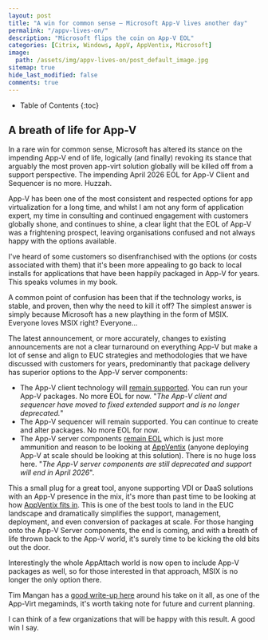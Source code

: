 ```yaml
---
layout: post
title: "A win for common sense – Microsoft App-V lives another day"
permalink: "/appv-lives-on/"
description: "Microsoft flips the coin on App-V EOL"
categories: [Citrix, Windows, AppV, AppVentix, Microsoft]
image:
  path: /assets/img/appv-lives-on/post_default_image.jpg
sitemap: true
hide_last_modified: false
comments: true
---
```


<!--excerpt-->

-  Table of Contents
{:toc}

## A breath of life for App-V

In a rare win for common sense, Microsoft has altered its stance on the impending App-V end of life, logically (and finally) revoking its stance that arguably the most proven app-virt solution globally will be killed off from a support perspective. The impending April 2026 EOL for App-V Client and Sequencer is no more. Huzzah.

App-V has been one of the most consistent and respected options for app virtualization for a long time, and whilst I am not any form of application expert, my time in consulting and continued engagement with customers globally shone, and continues to shine, a clear light that the EOL of App-V was a frightening prospect, leaving organisations confused and not always happy with the options available.

I've heard of some customers so disenfranchised with the options (or costs associated with them) that it's been more appealing to go back to local installs for applications that have been happily packaged in App-V for years. This speaks volumes in my book.

A common point of confusion has been that if the technology works, is stable, and proven, then why the need to kill it off? The simplest answer is simply because Microsoft has a new plaything in the form of MSIX. Everyone loves MSIX right? Everyone...

The latest announcement, or more accurately, changes to existing announcements are not a clear turnaround on everything App-V but make a lot of sense and align to EUC strategies and methodologies that we have discussed with customers for years, predominantly that package delivery has superior options to the App-V server components:

-  The App-V client technology will [remain supported](https://learn.microsoft.com/en-us/microsoft-desktop-optimization-pack/app-v/appv-support-policy#is-there-a-new-end-of-support-date-for-the-app-v-client-and-sequencer). You can run your App-V packages. No more EOL for now. "*The App-V client and sequencer have moved to fixed extended support and is no longer deprecated.*"
-  The App-V sequencer will remain supported. You can continue to create and alter packages. No more EOL for now.
-  The App-V server components [remain EOL](https://learn.microsoft.com/en-us/microsoft-desktop-optimization-pack/app-v/appv-support-policy#are-the-app-v-server-components-still-deprecated) which is just more ammunition and reason to be looking at [AppVentix](https://appventix.com/) (anyone deploying App-V at scale should be looking at this solution). There is no huge loss here. "*The App-V server components are still deprecated and support will end in April 2026*".

This a small plug for a great tool, anyone supporting VDI or DaaS solutions with an App-V presence in the mix, it's more than past time to be looking at how [AppVentix fits in](https://appventix.com/features/). This is one of the best tools to land in the EUC landscape and dramatically simplifies the support, management, deployment, and even conversion of packages at scale. For those hanging onto the App-V Server components, the end is coming, and with a breath of life thrown back to the App-V world, it's surely time to be kicking the old bits out the door.

Interestingly the whole AppAttach world is now open to include App-V packages as well, so for those interested in that approach, MSIX is no longer the only option there.

Tim Mangan has a [good write-up here](https://www.tmurgent.com/TmBlog/?p=3925) around his take on it all, as one of the App-Virt megaminds, it's worth taking note for future and current planning.

I can think of a few organizations that will be happy with this result. A good win I say.
